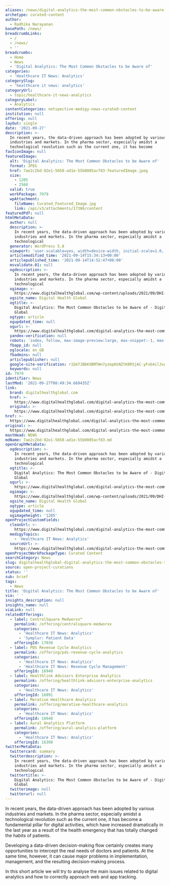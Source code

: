 ```yaml
---
aliases: /news/digital-analytics-the-most-common-obstacles-to-be-aware-of
archetype: curated-content
author:
  - Radhika Narayanan
basePath: /news/
breadcrumbLinks:
  - /
  - /news/
  - ''
breadcrumbs:
  - Home
  - News
  - 'Digital Analytics: The Most Common Obstacles to be Aware of'
categories:
  - 'Healthcare IT News: Analytics'
categorySlug:
  - 'healthcare it news: analytics'
categoryUrl:
  - topic/healthcare-it-news-analytics
categoryLabel:
  - Analytics
contentCategories: netspective-medigy-news-curated-content
institution: null
offering: null
layOut: single
date: '2021-09-27'
description: >-
  In recent years, the data-driven approach has been adopted by various
  industries and markets. In the pharma sector, especially amidst a
  technological revolution such as the current one, it has become 
favIconImage: null
featuredImage:
  alt: 'Digital Analytics: The Most Common Obstacles to be Aware of'
  format: JPEG
  href: 7ae2c2bd-92e1-5658-ad1e-55b0085acf83-featuredImage.jpeg
  size:
    - 1205
    - 2560
  valid: true
  workPackage: 7979
  wpAttachment:
    fileName: Curated_Featured_Image.jpg
    link: /api/v3/attachments/17386/content
featuredPdf: null
htmlMetaData:
  author: null
  description: >-
    In recent years, the data-driven approach has been adopted by various
    industries and markets. In the pharma sector, especially amidst a
    technological
  generator: WordPress 5.8
  viewport: 'user-scalable=yes, width=device-width, initial-scale=1.0, maximum-scale=1'
  articlemodified_time: '2021-09-14T15:34:13+00:00'
  articlepublished_time: '2021-09-14T14:52:47+00:00'
  msvalidate.01: null
  ogdescription: >-
    In recent years, the data-driven approach has been adopted by various
    industries and markets. In the pharma sector, especially amidst a
    technological
  ogimage: >-
    https://www.digitalhealthglobal.com/wp-content/uploads/2021/09/DHI-cover93-scaled.jpg
  ogsite_name: Digital Health Global
  ogtitle: >-
    Digital Analytics: The Most Common Obstacles to be Aware of - Digital Health
    Global
  ogtype: article
  ogupdated_time: null
  ogurl: >-
    https://www.digitalhealthglobal.com/digital-analytics-the-most-common-obstacles-to-be-aware-of/
  yandex-verification: null
  robots: 'index, follow, max-image-preview:large, max-snippet:-1, max-video-preview:-1'
  fbapp_id: null
  oglocale: en_GB
  fbadmins: null
  articlepublisher: null
  google-site-verification: r1Q47JBbKXBMTWn7yzepHiNZtK8RSjAC-yFxb4ilJxg
  keywords: null
id: 7979
identifier: News
lastMod: '2021-09-27T08:49:34.669435Z'
link:
  brand: digitalhealthglobal.com
  href: >-
    https://www.digitalhealthglobal.com/digital-analytics-the-most-common-obstacles-to-be-aware-of/
  original: >-
    https://www.digitalhealthglobal.com/digital-analytics-the-most-common-obstacles-to-be-aware-of/
href: >-
  https://www.digitalhealthglobal.com/digital-analytics-the-most-common-obstacles-to-be-aware-of/
original: >-
  https://www.digitalhealthglobal.com/digital-analytics-the-most-common-obstacles-to-be-aware-of/
mastHead: NEWS
mdName: 7ae2c2bd-92e1-5658-ad1e-55b0085acf83.md
openGraphMetaData:
  ogdescription: >-
    In recent years, the data-driven approach has been adopted by various
    industries and markets. In the pharma sector, especially amidst a
    technological
  ogtitle: >-
    Digital Analytics: The Most Common Obstacles to be Aware of - Digital Health
    Global
  ogurl: >-
    https://www.digitalhealthglobal.com/digital-analytics-the-most-common-obstacles-to-be-aware-of/
  ogimage: >-
    https://www.digitalhealthglobal.com/wp-content/uploads/2021/09/DHI-cover93-scaled.jpg
  ogsite_name: Digital Health Global
  ogtype: article
  ogupdated_time: null
  ogimageheight: '1205'
openProjectCustomFields:
  cleanUrl: >-
    https://www.digitalhealthglobal.com/digital-analytics-the-most-common-obstacles-to-be-aware-of/
  medigyTopics:
    - 'Healthcare IT News: Analytics'
  sourceUrl: >-
    https://www.digitalhealthglobal.com/digital-analytics-the-most-common-obstacles-to-be-aware-of/
openProjectWorkPackageType: Curated Content
searchCategory: News
slug: digitalhealthglobal-digital-analytics-the-most-common-obstacles-to-be-aware-of
source: open-project-curations
status: ''
sub: brief
tags:
  - News
title: 'Digital Analytics: The Most Common Obstacles to be Aware of'
via: ' '
insights_description: null
insights_name: null
viaLink: null
relatedOfferings:
  - label: CentralSquare Medworxx™
    permalink: /offering/centralsquare-medworxx
    categories:
      - 'Healthcare IT News: Analytics'
      - 'Symplur: Patient Data'
    offeringId: 17030
  - label: PDS Revenue Cycle Analytics
    permalink: /offering/pds-revenue-cycle-analytics
    categories:
      - 'Healthcare IT News: Analytics'
      - 'Healthcare IT News: Revenue Cycle Management'
    offeringId: 16940
  - label: Healthlink Advisors Enterprise Analytics
    permalink: /offering/healthlink-advisors-enterprise-analytics
    categories:
      - 'Healthcare IT News: Analytics'
    offeringId: 16891
  - label: Merative Healthcare Analytics
    permalink: /offering/merative-healthcare-analytics
    categories:
      - 'Healthcare IT News: Analytics'
    offeringId: 16648
  - label: Aural Analytics Platform
    permalink: /offering/aural-analytics-platform
    categories:
      - 'Healthcare IT News: Analytics'
    offeringId: 16398
twitterMetaData:
  twittercard: summary
  twitterdescription: >-
    In recent years, the data-driven approach has been adopted by various
    industries and markets. In the pharma sector, especially amidst a
    technological
  twittertitle: >-
    Digital Analytics: The Most Common Obstacles to be Aware of - Digital Health
    Global
  twitterimage: null
  twitterurl: null
---
```

<p>In recent years, the data-driven approach has been adopted by various industries and markets. In the pharma sector, especially amidst a technological revolution such as the current one, it has become a fundamental pillar for digital activities, which have increased dramatically in the last year as a result of the health emergency that has totally changed the habits of patients.</p><p>Developing a data-driven decision-making flow certainly creates many opportunities to intercept the real needs of doctors and patients. At the same time, however, it can cause major problems in implementation, management, and the resulting decision-making process.</p><p>In this short article we will try to analyse the main issues related to digital analytics and how to correctly approach web and app tracking.</p>